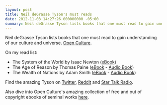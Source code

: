 ```yaml
---
layout: post
title: Neil deGrasse Tyson's must reads
date: 2012-11-03 14:27:26.000000000 -05:00
summary: Neil deGrasse Tyson lists books that one must read to gain understanding of our culture and universe.
---
```

Neil deGrasse Tyson lists books that one must read to gain understanding of our culture and universe. <a href="http://www.openculture.com/2011/12/neil_degrasse_tyson_8_books_every_intelligent_person_should_read.html">Open Culture</a>.

On my read list:
<ul>
	<li>The System of the World by Isaac Newton (<a href="http://www.archive.org/stream/newtonspmathema00newtrich/newtonspmathema00newtrich_djvu.txt">eBook</a>)</li>
	<li>The Age of Reason by Thomas Paine (<a href="http://www.gutenberg.org/ebooks/3743">eBook</a> - <a href="http://www.archive.org/details/age_reason_0910_librivox">Audio Book</a>)</li>
	<li>The Wealth of Nations by Adam Smith (<a href="http://www.gutenberg.org/ebooks/3300">eBook</a> - <a href="http://www.archive.org/details/wealth_nations01_se">Audio Book</a>)</li>
</ul>
Find the amazing Tyson on <a href="https://mobile.twitter.com/neiltyson">Twitter</a>, <a href="http://www.reddit.com/user/neiltyson">Reddit</a> and <a href="http://www.startalkradio.net/">Star Talk Radio</a>.

Also dive into Open Culture's amazing collection of free and out of copyright ebooks of seminal works <a href="http://www.openculture.com/free_ebooks">here</a>.
